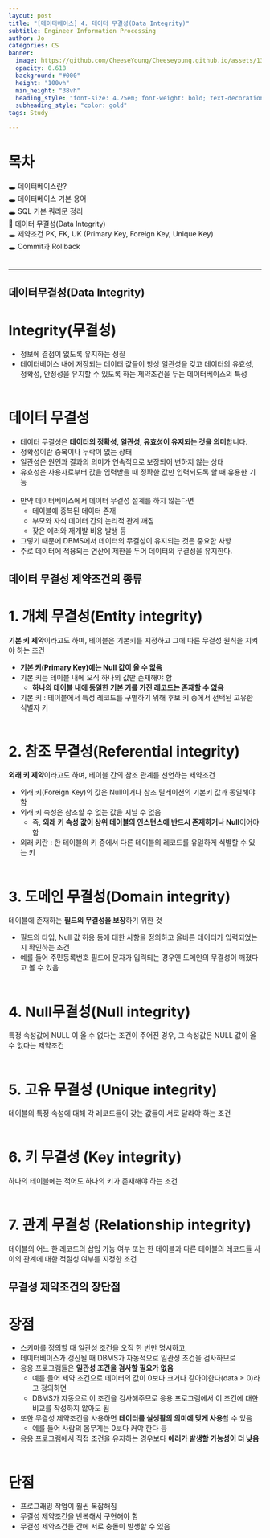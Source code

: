 ```yaml
---
layout: post
title: "[데이터베이스] 4. 데이터 무결성(Data Integrity)"
subtitle: Engineer Information Processing
author: Jo
categories: CS
banner:
  image: https://github.com/CheeseYoung/Cheeseyoung.github.io/assets/132384527/b911d2b5-0862-4e4b-86ed-12fecca980b3
  opacity: 0.618
  background: "#000"
  height: "100vh"
  min_height: "38vh"
  heading_style: "font-size: 4.25em; font-weight: bold; text-decoration: underline"
  subheading_style: "color: gold"
tags: Study

---
```


# 목차
🕳 데이터베이스란? <br>
🕳 데이터베이스 기본 용어 <br>
🕳 SQL 기본 쿼리문 정리 <br>
📌 데이터 무결성(Data Integrity) <br>
🕳 제약조건 PK, FK, UK (Primary Key, Foreign Key, Unique Key) <br>
🕳 Commit과 Rollback <br>
<br>
<hr>


## 데이터무결성(Data Integrity)
# Integrity(무결성)
- 정보에 결점이 없도록 유지하는 성질
- 데이터베이스 내에 저장되는 데이터 값들이 항상 일관성을 갖고 데이터의 유효성, 정확성, 안정성을 유지할 수 있도록 하는 제약조건을 두는 데이터베이스의 특성
<br><br>
# 데이터 무결성
- 데이터 무결성은 **데이터의 정확성, 일관성, 유효성이 유지되는 것을 의미**합니다.
- 정확성이란 중복이나 누락이 없는 상태
- 일관성은 원인과 결과의 의미가 연속적으로 보장되어 변하지 않는 상태
- 유효성은 사용자로부터 값을 입력받을 때 정확한 값만 입력되도록 할 때 유용한 기능
<br><br>
- 만약 데이터베이스에서 데이터 무결성 설계를 하지 않는다면
  - 테이블에 중복된 데이터 존재
  - 부모와 자식 데이터 간의 논리적 관계 깨짐
  - 잦은 에러와 재개발 비용 발생 등
- 그렇기 때문에 DBMS에서 데이터의 무결성이 유지되는 것은 중요한 사항
- 주로 데이터에 적용되는 연산에 제한을 두어 데이터의 무결성을 유지한다.

## 데이터 무결성 제약조건의 종류
# 1. 개체 무결성(Entity integrity)
**기본 키 제약**이라고도 하며, 테이블은 기본키를 지정하고 그에 따른 무결성 원칙을 지켜야 하는 조건
- **기본 키(Primary Key)에는 Null 값이 올 수 없음**
- 기본 키는 테이블 내에 오직 하나의 값만 존재해야 함
  - **하나의 테이블 내에 동일한 기본 키를 가진 레코드는 존재할 수 없음**
- 기본 키 : 테이블에서 특정 레코드를 구별하기 위해 후보 키 중에서 선택된 고유한 식별자 키
<br><br>
# 2. 참조 무결성(Referential integrity)
**외래 키 제약**이라고도 하며, 테이블 간의 참조 관계를 선언하는 제약조건
- 외래 키(Foreign Key)의 값은 Null이거나 참조 릴레이션의 기본키 값과 동일해야 함
- 외래 키 속성은 참조할 수 없는 값을 지닐 수 없음
  - 즉, **외래 키 속성 값이 상위 테이블의 인스턴스에 반드시 존재하거나 Null**이어야 함
- 외래 키란 : 한 테이블의 키 중에서 다른 테이블의 레코드를 유일하게 식별할 수 있는 키
<br><br>
# 3. 도메인 무결성(Domain integrity)
테이블에 존재하는 **필드의 무결성을 보장**하기 위한 것
- 필드의 타입, Null 값 허용 등에 대한 사항을 정의하고 올바른 데이터가 입력되었는지 확인하는 조건
- 예를 들어 주민등록번호 필드에 문자가 입력되는 경우엔 도메인의 무결성이 깨졌다고 볼 수 있음
<br><br>
# 4. Null무결성(Null integrity)
특정 속성값에 NULL 이 올 수 없다는 조건이 주어진 경우, 그 속성값은 NULL 값이 올 수 없다는 제약조건
<br><br>
# 5. 고유 무결성 (Unique integrity)
테이블의 특정 속성에 대해 각 레코드들이 갖는 값들이 서로 달라야 하는 조건
<br><br>
# 6. 키 무결성 (Key integrity)
하나의 테이블에는 적어도 하나의 키가 존재해야 하는 조건
<br><br>
# 7. 관계 무결성 (Relationship integrity)
테이블의 어느 한 레코드의 삽입 가능 여부 또는 한 테이블과 다른 테이블의 레코드들 사이의 관계에 대한 적절성 여부를 지정한 조건

## 무결성 제약조건의 장단점
# 장점
- 스키마를 정의할 때 일관성 조건을 오직 한 번만 명시하고,
- 데이터베이스가 갱신될 때 DBMS가 자동적으로 일관성 조건을 검사하므로
- 응용 프로그램들은 **일관성 조건을 검사할 필요가 없음**
  - 예를 들어 제약 조건으로 데이터의 값이 0보다 크거나 같아야한다(data ≥ 0)라고 정의하면
  - DBMS가 자동으로 이 조건을 검사해주므로 응용 프로그램에서 이 조건에 대한 비교를 작성하지 않아도 됨
- 또한 무결성 제약조건을 사용하면 **데이터를 실생활의 의미에 맞게 사용**할 수 있음
  - 예를 들어 사람의 몸무게는 0보다 커야 한다 등
- 응용 프로그램에서 직접 조건을 유지하는 경우보다 **에러가 발생할 가능성이 더 낮음**
<br><br>
# 단점
- 프로그래밍 작업이 훨씬 복잡해짐
- 무결성 제약조건을 반복해서 구현해야 함
- 무결성 제약조건들 간에 서로 충돌이 발생할 수 있음




